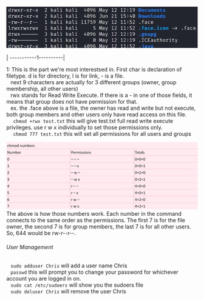
![UserManage](Images/20240401133850.png)

| -----------1----------|

1:  This is the part we're most interestsed in.  First char is declaration of filetype.  d is for directory, l is for link, - is a file.  
&ensp;	next 9 characters are actually for 3 different groups (owner, group membership, all other users)  
&ensp;	rwx stands for Read Write Execute.  If there is a - in one of those fields, it means that group does not have permission for that.  
&ensp;	ex.   the .face above is a file, the owner has read and write but not execute, both group members and other users only have read access on this file.  
&ensp;&ensp;		`chmod +rwx test.txt`   this will give test.txt full read write execute privileges.  use r w x individually to set those permissions only.  
&ensp;&ensp;		`chmod 777 test.txt`    this will set all permissions for all users and groups  

![Permissions](Images/20240401135938.png)
The above is how those numbers work.  Each number in the command connects to the same order as the permissions.  The first 7 is for the file owner, the second 7 is for group members, the last 7 is for all other users.  So, 644 would be rw-r--r--.  


###### User Management
&ensp;	`sudo adduser Chris`   will add a user name Chris  
&ensp;	`passwd`      this will prompt you to change your password for whichever account you are logged in on.  
&ensp;	`sudo cat /etc/sudoers`   will show you the sudoers file  
&ensp;	`sudo deluser Chris`    will remove the user Chris  